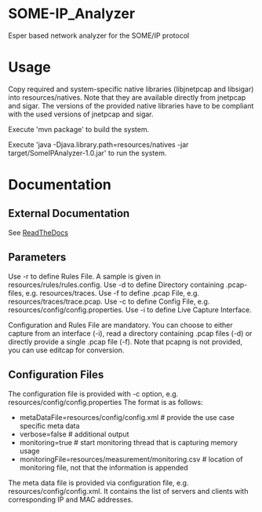# SOME-IP_Analyzer
Esper based network analyzer for the SOME/IP protocol

# Usage

Copy required and system-specific native libraries (libjnetpcap and libsigar) into resources/natives.
Note that they are available directly from jnetpcap and sigar.
The versions of the provided native libraries have to be compliant with the used versions of jnetpcap and sigar.

Execute 'mvn package' to build the system.

Execute 'java -Djava.library.path=resources/natives -jar target/SomeIPAnalyzer-1.0.jar' to run the system.

# Documentation

## External Documentation

See [ReadTheDocs](http://some-ip-analyzer.readthedocs.org/en/latest/index.html)

## Parameters

Use -r to define Rules File. A sample is given in resources/rules/rules.config.
Use -d to define Directory containing .pcap-files, e.g. resources/traces.
Use -f to define .pcap File, e.g. resources/traces/trace.pcap.
Use -c to define Config File, e.g. resources/config/config.properties.
Use -i to define Live Capture Interface.

Configuration and Rules File are mandatory. 
You can choose to either capture from an interface (-i), read a directory containing .pcap files (-d) or directly provide a single .pcap file (-f).
Note that pcapng is not provided, you can use editcap for conversion.

## Configuration Files

The configuration file is provided with -c option, e.g. resources/config/config.properties
The format is as follows:

 * metaDataFile=resources/config/config.xml # provide the use case specific meta data
 * verbose=false # additional output
 * monitoring=true # start monitoring thread that is capturing memory usage
 * monitoringFile=resources/measurement/monitoring.csv # location of monitoring file, not that the information is appended

The meta data file is provided via configuration file, e.g. resources/config/config.xml.
It contains the list of servers and clients with corresponding IP and MAC addresses.
